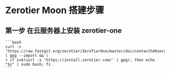 # Zerotier Moon 搭建步骤

## 第一步 在云服务器上安装 zerotier-one

    ```bash
    curl -s 'https://raw.fastgit.org/zerotier/ZeroTierOne/master/doc/contact%40zerotier.com.gpg' | gpg --import && \
    > if z=$(curl -s 'https://install.zerotier.com/' | gpg); then echo "$z" | sudo bash; fi
    ```
